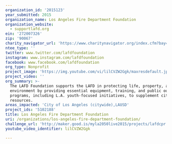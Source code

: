 ```yaml
---
organization_id: '2015123'
year_submitted: 2015
organization_name: Los Angeles Fire Department Foundation
organization_website:
  - supportlafd.org
ein: '272007326'
zip: '90067'
charity_navigator_url: 'https://www.charitynavigator.org/index.cfm?bay=search.profile&ein=272007326'
ntee_type: ''
twitter: www.twitter.com/lafdfoundation
instagram: www.instagram.com/lafdfoundation
facebook: www.facebook.com/lafdfoundation
org_type: Nonprofit
project_image: 'https://img.youtube.com/vi/lilCVZW2Ggk/maxresdefault.jpg'
project_video: ''
org_summary: >-
  The LAFD Foundation supports the LAFD in protecting life, property, and the
  environment by providing essential equipment, training, and public outreach
  programs, including L.A. youth-focused initiatives, to supplement city
  resources.
areas_impacted: 'City of Los Angeles (citywide),LAUSD'
project_ids: '5102188'
title: Los Angeles Fire Department Foundation
uri: /organizations/los-angeles-fire-department-foundation/
challenge_url: 'http://maker.good.is/myla2050live2015/projects/lafdcpr.html'
youtube_video_identifier: lilCVZW2Ggk

---
```

